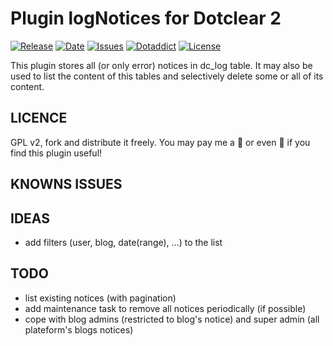 # Plugin logNotices for Dotclear 2

[![Release](https://img.shields.io/github/v/release/franck-paul/logNotices)](https://github.com/franck-paul/logNotices/releases)
[![Date](https://img.shields.io/github/release-date/franck-paul/logNotices)](https://github.com/franck-paul/logNotices/releases)
[![Issues](https://img.shields.io/github/issues/franck-paul/logNotices)](https://github.com/franck-paul/logNotices/issues)
[![Dotaddict](https://img.shields.io/badge/dotaddict-official-green.svg)](https://plugins.dotaddict.org/dc2/details/logNotices)
[![License](https://img.shields.io/github/license/franck-paul/logNotices)](https://github.com/franck-paul/logNotices/blob/master/LICENSE)

This plugin stores all (or only error) notices in dc_log table. It may also be used to list the content of this tables and selectively delete some or all of its content.

## LICENCE

GPL v2, fork and distribute it freely. You may pay me a 🍺 or even 🍻 if you find this plugin useful!

## KNOWNS ISSUES

## IDEAS

- add filters (user, blog, date(range), …) to the list

## TODO

- list existing notices (with pagination)
- add maintenance task to remove all notices periodically (if possible)
- cope with blog admins (restricted to blog's notice) and super admin (all plateform's blogs notices)
